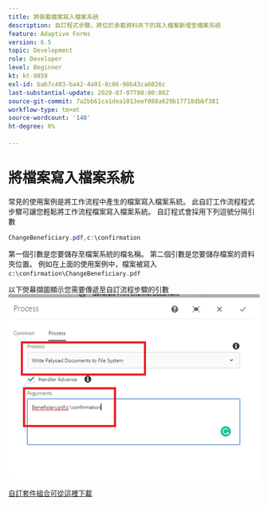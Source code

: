 ```yaml
---
title: 將裝載檔案寫入檔案系統
description: 自訂程式步驟，將位於承載資料夾下的寫入檔案新增至檔案系統
feature: Adaptive Forms
version: 6.5
topic: Development
role: Developer
level: Beginner
kt: kt-9859
exl-id: bab7c403-ba42-4a91-8c86-90b43ca6026c
last-substantial-update: 2020-07-07T00:00:00Z
source-git-commit: 7a2bb61ca1dea1013eef088a629b17718dbbf381
workflow-type: tm+mt
source-wordcount: '140'
ht-degree: 0%

---
```


# 將檔案寫入檔案系統

常見的使用案例是將工作流程中產生的檔案寫入檔案系統。
此自訂工作流程程式步驟可讓您輕鬆將工作流程檔案寫入檔案系統。
自訂程式會採用下列逗號分隔引數

```java
ChangeBeneficiary.pdf,c:\confirmation
```

第一個引數是您要儲存至檔案系統的檔名稱。 第二個引數是您要儲存檔案的資料夾位置。 例如在上面的使用案例中，檔案被寫入 `c:\confirmation\ChangeBeneficiary.pdf`

以下熒幕擷圖顯示您需要傳遞至自訂流程步驟的引數
![write-payload-file-system](assets/write-payload-file-system.png)

[自訂套件組合可從這裡下載](/help/forms/assets/common-osgi-bundles/SetValueApp.core-1.0-SNAPSHOT.jar)

